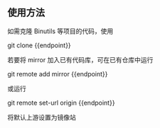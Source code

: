 ## 使用方法

如需克隆 Binutils 等项目的代码，使用

<tmpl z-lang="bash">
git clone {{endpoint}}
</tmpl>

若要将 mirror 加入已有代码库，可在已有仓库中运行

<tmpl z-lang="bash">
git remote add mirror {{endpoint}}
</tmpl>

或运行

<tmpl z-lang="bash">
git remote set-url origin {{endpoint}}
</tmpl>

将默认上游设置为镜像站
